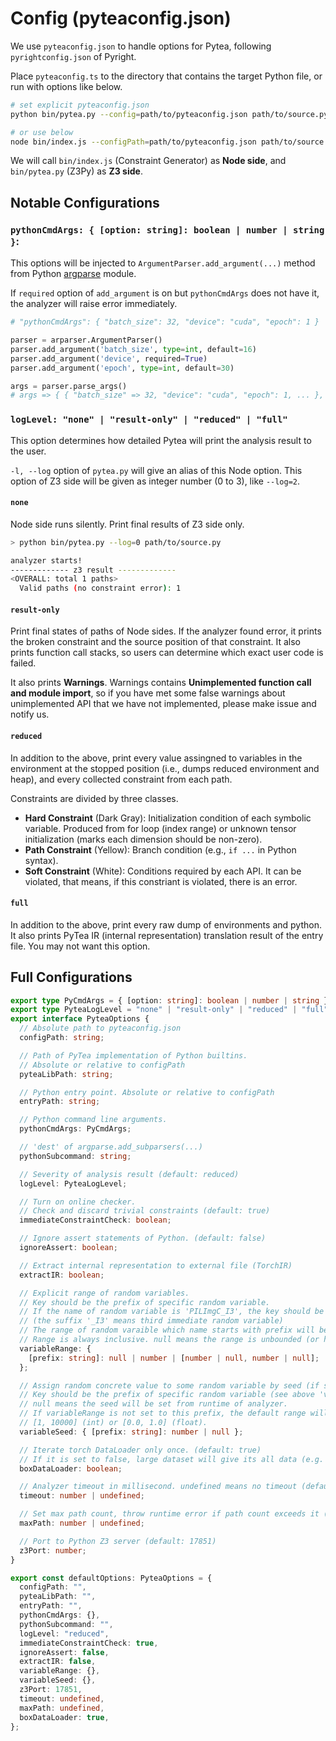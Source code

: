 # Config (pyteaconfig.json)

We use `pyteaconfig.json` to handle options for Pytea, following `pyrightconfig.json` of Pyright.

Place `pyteaconfig.ts` to the directory that contains the target Python file, or run with options like below.

```bash
# set explicit pyteaconfig.json
python bin/pytea.py --config=path/to/pyteaconfig.json path/to/source.py

# or use below
node bin/index.js --configPath=path/to/pyteaconfig.json path/to/source.py
```

We will call `bin/index.js` (Constraint Generator) as **Node side**, and `bin/pytea.py` (Z3Py) as **Z3 side**.

## Notable Configurations

### `pythonCmdArgs: { [option: string]: boolean | number | string }`:

This options will be injected to `ArgumentParser.add_argument(...)` method from Python [argparse](https://docs.python.org/3/library/argparse.html) module.

If `required` option of `add_argument` is on but `pythonCmdArgs` does not have it, the analyzer will raise error immediately.

```python
# "pythonCmdArgs": { "batch_size": 32, "device": "cuda", "epoch": 1 }

parser = arparser.ArgumentParser()
parser.add_argument('batch_size', type=int, default=16)
parser.add_argument('device', required=True)
parser.add_argument('epoch', type=int, default=30)

args = parser.parse_args()
# args => { { "batch_size" => 32, "device": "cuda", "epoch": 1, ... }, {}, {} }
```

### `logLevel: "none" | "result-only" | "reduced" | "full"`

This option determines how detailed Pytea will print the analysis result to the user.

`-l, --log` option of `pytea.py` will give an alias of this Node option. This option of Z3 side will be given as integer number (0 to 3), like `--log=2`.

#### `none`

Node side runs silently. Print final results of Z3 side only.

```bash
> python bin/pytea.py --log=0 path/to/source.py

analyzer starts!
------------- z3 result -------------
<OVERALL: total 1 paths>
  Valid paths (no constraint error): 1
```

#### `result-only`

Print final states of paths of Node sides. If the analyzer found error, it prints the broken constraint and the source position of that constraint. It also prints function call stacks, so users can determine which exact user code is failed.

It also prints **Warnings**. Warnings contains **Unimplemented function call and module import**, so if you have met some false warnings about unimplemented API that we have not implemented, please make issue and notify us.

#### `reduced`

In addition to the above, print every value assingned to variables in the environment at the stopped position (i.e., dumps reduced environment and heap), and every collected constraint from each path.

Constraints are divided by three classes.

- **Hard Constraint** (Dark Gray): Initialization condition of each symbolic variable. Produced from for loop (index range) or unknown tensor initialization (marks each dimension should be non-zero).
- **Path Constraint** (Yellow): Branch condition (e.g., `if ...` in Python syntax).
- **Soft Constraint** (White): Conditions required by each API. It can be violated, that means, if this constriant is violated, there is an error.

#### `full`

In addition to the above, print every raw dump of environments and python. It also prints PyTea IR (internal representation) translation result of the entry file. You may not want this option.

## Full Configurations

```typescript
export type PyCmdArgs = { [option: string]: boolean | number | string };
export type PyteaLogLevel = "none" | "result-only" | "reduced" | "full";
export interface PyteaOptions {
  // Absolute path to pyteaconfig.json
  configPath: string;

  // Path of PyTea implementation of Python builtins.
  // Absolute or relative to configPath
  pyteaLibPath: string;

  // Python entry point. Absolute or relative to configPath
  entryPath: string;

  // Python command line arguments.
  pythonCmdArgs: PyCmdArgs;

  // 'dest' of argparse.add_subparsers(...)
  pythonSubcommand: string;

  // Severity of analysis result (default: reduced)
  logLevel: PyteaLogLevel;

  // Turn on online checker.
  // Check and discard trivial constraints (default: true)
  immediateConstraintCheck: boolean;

  // Ignore assert statements of Python. (default: false)
  ignoreAssert: boolean;

  // Extract internal representation to external file (TorchIR)
  extractIR: boolean;

  // Explicit range of random variables.
  // Key should be the prefix of specific random variable.
  // If the name of random variable is 'PILImgC_I3', the key should be "PILImgC".
  // (the suffix '_I3' means third immediate random variable)
  // The range of random varaible which name starts with prefix will be altered to this.
  // Range is always inclusive. null means the range is unbounded (or half-bounded).
  variableRange: {
    [prefix: string]: null | number | [number | null, number | null];
  };

  // Assign random concrete value to some random variable by seed (if set).
  // Key should be the prefix of specific random variable (see above 'variableRange')
  // null means the seed will be set from runtime of analyzer.
  // If variableRange is not set to this prefix, the default range will be
  // [1, 10000] (int) or [0.0, 1.0] (float).
  variableSeed: { [prefix: string]: number | null };

  // Iterate torch DataLoader only once. (default: true)
  // If it is set to false, large dataset will give its all data (e.g. MNIST gives 60000 items)
  boxDataLoader: boolean;

  // Analyzer timeout in millisecond. undefined means no timeout (default: no timeout)
  timeout: number | undefined;

  // Set max path count, throw runtime error if path count exceeds it (default: 1000)
  maxPath: number | undefined;

  // Port to Python Z3 server (default: 17851)
  z3Port: number;
}

export const defaultOptions: PyteaOptions = {
  configPath: "",
  pyteaLibPath: "",
  entryPath: "",
  pythonCmdArgs: {},
  pythonSubcommand: "",
  logLevel: "reduced",
  immediateConstraintCheck: true,
  ignoreAssert: false,
  extractIR: false,
  variableRange: {},
  variableSeed: {},
  z3Port: 17851,
  timeout: undefined,
  maxPath: undefined,
  boxDataLoader: true,
};
```
